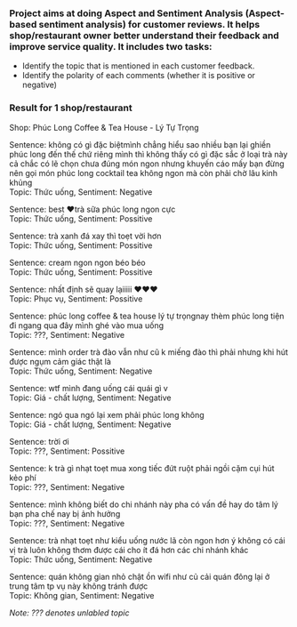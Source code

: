 ### Project aims at doing Aspect and Sentiment Analysis (Aspect-based sentiment analysis) for customer reviews. It helps shop/restaurant owner better understand their feedback and improve service quality. It includes two tasks:
* Identify the topic that is mentioned in each customer feedback.
* Identify the polarity of each comments (whether it is positive or negative)

### Result for 1 shop/restaurant
Shop: Phúc Long Coffee & Tea House - Lý Tự Trọng

Sentence: không có gì đặc biệtmình chẳng hiểu sao nhiều bạn lại ghiền phúc long đến thế chứ riêng mình thì không thấy có gì đặc sắc ở loại trà này cả chắc có lẽ chọn chưa đúng món ngon nhưng khuyến cáo mấy bạn đừng nên gọi món phúc long cocktail tea không ngon mà còn phải chờ lâu kinh khủng  
Topic: Thức uống, Sentiment: Negative

Sentence: best ❤trà sữa phúc long ngon cực  
Topic: Thức uống, Sentiment: Possitive

Sentence: trà xanh đá xay thì toẹt vời hơn  
Topic: Thức uống, Sentiment: Possitive

Sentence: cream ngon ngon béo béo  
Topic: Thức uống, Sentiment: Possitive

Sentence: nhất định sẽ quay lạiiiii ❤❤❤  
Topic: Phục vụ, Sentiment: Possitive

Sentence: phúc long coffee & tea house  lý tự trọngnay thèm phúc long tiện đi ngang qua đây mình ghé vào mua uống  
Topic: ???, Sentiment: Negative

Sentence: mình order trà đào vẫn như cũ k  miếng đào thì phải nhưng khi hút được  ngụm cảm giác thật là  
Topic: Thức uống, Sentiment: Negative

Sentence: wtf mình đang uống cái quái gì v  
Topic: Giá - chất lượng, Sentiment: Negative

Sentence: ngó qua ngó lại xem phải phúc long không  
Topic: Giá - chất lượng, Sentiment: Negative

Sentence: trời ơi  
Topic: ???, Sentiment: Possitive

Sentence: k trà gì nhạt toẹt mua xong tiếc đứt ruột phải ngồi cặm cụi hút kẻo phí  
Topic: ???, Sentiment: Negative

Sentence: mình không biết do chi nhánh này pha có vấn đề hay do tâm lý bạn pha chế nay bị ảnh hưởng  
Topic: ???, Sentiment: Negative

Sentence: trà nhạt toẹt như kiểu uống nước lã còn ngon hơn ý không có cái vị trà luôn không thơm được cái cho ít đá hơn các chi nhánh khác  
Topic: Thức uống, Sentiment: Negative

Sentence: quán không gian nhỏ chật ồn wifi như củ cải quán đông lại ở trung tâm tp vụ này không tránh được  
Topic: Không gian, Sentiment: Negative

*Note: ??? denotes unlabled topic*
